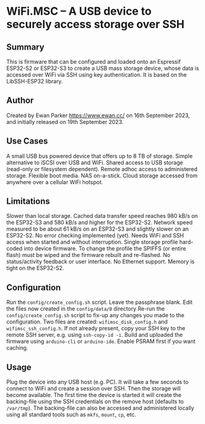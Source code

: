 WiFi.MSC – A USB device to securely access storage over SSH
===========================================================

Summary
-------
This is firmware that can be configured and loaded onto an Espressif
ESP32-S2 or ESP32-S3 to create a USB mass storage device, whose data
is accessed over WiFi via SSH using key authentication.
It is based on the LibSSH-ESP32 library.

Author
------
Created by Ewan Parker https://www.ewan.cc/ on 16th September 2023,
and initially released on 19th September 2023.

Use Cases
---------
A small USB bus powered device that offers up to 8 TB of storage.
Simple alternative to iSCSI over USB and WiFi.
Shared access to USB storage (read-only or filesystem dependent).
Remote adhoc access to administered storage.
Flexible boot media.
NAS on-a-stick.
Cloud storage accessed from anywhere over a cellular WiFi hotspot.

Limitations
-----------
Slower than local storage.  Cached data transfer speed reaches 980 kB/s
on the ESP32-S3 and 580 kB/s and higher for the ESP32-S2.
Network speed measured to be about 61 kB/s on an ESP32-S3 and slightly
slower on an ESP32-S2.
No error checking implemented (yet).  Needs WiFi and SSH access when
started and without interruption.
Single storage profile hard-coded into device firmware.  To change the
profile the SPIFFS (or entire flash) must be wiped and the firmware
rebuilt and re-flashed.
No status/activity feedback or user interface.
No Ethernet support.
Memory is tight on the ESP32-S2.

Configuration
-------------
Run the ```config/create_config.sh``` script.  Leave the passphrase blank.
Edit the files now created in the ```config/data/0``` directory
Re-run the ```config/create_config.sh``` script to fix-up any changes
you made to the configuration.
Two files are created: ```wifimsc_disk_config.h``` and
```wifimsc_ssh_config.h```.
If not already present, copy your SSH key to the remote SSH server, e.g.
using ```ssh-copy-id -i```.
Build and uploaded the firmware using ```arduino-cli``` or
```arduino-ide```.
Enable PSRAM first if you want caching.

Usage
-----
Plug the device into any USB host (e.g. PC).
It will take a few seconds to connect to WiFi and create a session
over SSH.  Then the storage will become available.
The first time the device is started it will create the backing-file
using the SSH credentials on the remove host (defaults to ```/var/tmp```).
The backing-file can also be accessed and administered locally using all
standard tools such as ```mkfs```, ```mount```, ```cp```, etc.
